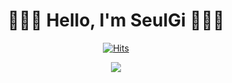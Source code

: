 <div align="center">
  
# 🙋🏻‍♀️ Hello, I'm SeulGi 🙋🏻‍♀️

[![Hits](https://hits.seeyoufarm.com/api/count/incr/badge.svg?url=https%3A%2F%2Fgithub.com%2FLee-SeulGi&count_bg=%2399A0FF&title_bg=%237780F9&icon=smugmug.svg&icon_color=%23ECECEC&title=hits&edge_flat=false)](https://github.com/Lee-SeulGi)  

<img src="https://github.com/Lee-SeulGi/Lee-SeulGi/assets/89624548/6561bdc8-fa07-4711-a609-41f05601948b"/>
  
</div>
